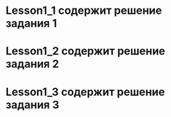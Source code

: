 # Lesson1_1 содержит решение задания 1
# Lesson1_2 содержит решение задания 2
# Lesson1_3 содержит решение задания 3
